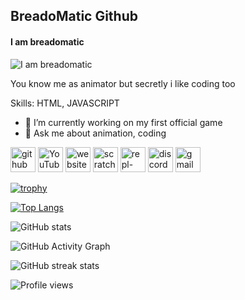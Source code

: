 ## BreadoMatic Github
#### I am breadomatic
![I am breadomatic](https://api5.iloveimg.com/v1/download/vcn3z5h829sv171rcdxzmdjgd3scyz13pzcrtc7nf9m6gr52vgs2tmfx30ws77l42jfspvgw23kcymh0m1vvsjfw8t9xgs5mckrvx7hp49qryjnkw4ynkrdts6hls53c191k6vkn3sjdzz1179xhx0k5kq48wnb71yb1d0hns0xtjg2dAtbq)

You know me as animator but secretly i like coding too


Skills: HTML, JAVASCRIPT

- 🔭 I’m currently working on my first official game 
- 💬 Ask me about animation, coding 


[<img src='https://cdn.jsdelivr.net/npm/simple-icons@3.0.1/icons/github.svg' alt='github' height='40'>](https://github.com/breadomaticc)  [<img src='https://cdn.jsdelivr.net/npm/simple-icons@3.0.1/icons/youtube.svg' alt='YouTube' height='40'>](https://www.youtube.com/channel/UC0eAf-f0ZWr75E_WTBGYu4w)  [<img src='https://cdn.jsdelivr.net/npm/simple-icons@3.0.1/icons/icloud.svg' alt='website' height='40'>](https://breadomaticc.github.io)  [<img src='https://cdn.jsdelivr.net/npm/simple-icons@3.0.1/icons/scratch.svg' alt='scratch' height='40'>](https://scratch.mit.edu/users/susbread/)  [<img src='https://cdn.jsdelivr.net/npm/simple-icons@3.0.1/icons/repl-dot-it.svg' alt='repl-dot-it' height='40'>](https://replit.com/@breadomatic)  [<img src='https://cdn.jsdelivr.net/npm/simple-icons@3.0.1/icons/discord.svg' alt='discord' height='40'>](https://discord.gg/77xMs6WyS2)  [<img src='https://cdn.jsdelivr.net/npm/simple-icons@3.0.1/icons/gmail.svg' alt='gmail' height='40'>](https://pastebin.com/raw/H7HpxaPW)  

[![trophy](https://github-profile-trophy.vercel.app/?username=breadomaticc)](https://github.com/ryo-ma/github-profile-trophy)

[![Top Langs](https://github-readme-stats.vercel.app/api/top-langs/?username=breadomaticc)](https://github.com/anuraghazra/github-readme-stats)

![GitHub stats](https://github-readme-stats.vercel.app/api?username=breadomaticc&show_icons=true)  

![GitHub Activity Graph](https://activity-graph.herokuapp.com/graph?username=breadomaticc)  

![GitHub streak stats](https://github-readme-streak-stats.herokuapp.com/?user=breadomaticc)  

![Profile views](https://gpvc.arturio.dev/breadomaticc)  
